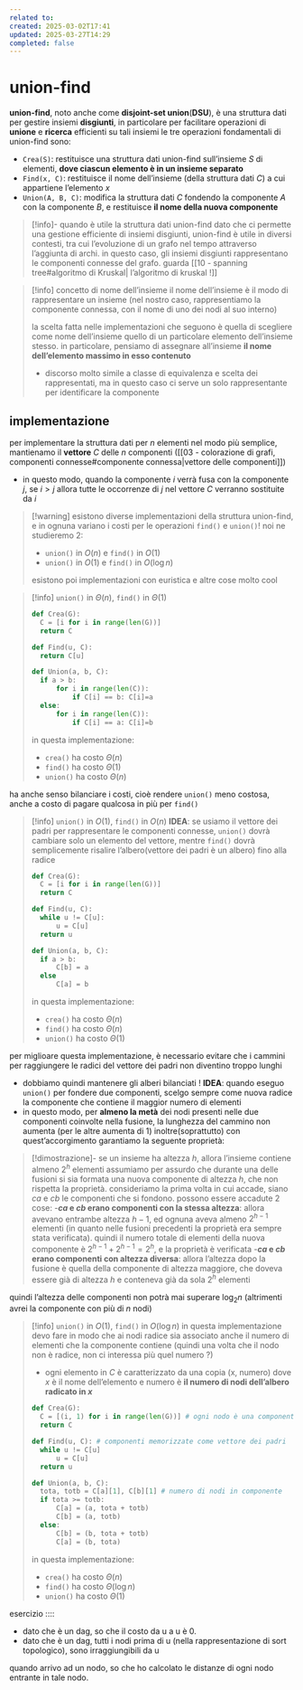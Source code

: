 ```yaml
---
related to: 
created: 2025-03-02T17:41
updated: 2025-03-27T14:29
completed: false
---
```

# union-find
**union-find**, noto anche come **disjoint-set union**(**DSU**), è una struttura dati per gestire insiemi **disgiunti**, in particolare per facilitare operazioni di **unione** e **ricerca** efficienti su tali insiemi
le tre operazioni fondamentali di union-find sono:
- `Crea(S)`: restituisce una struttura dati union-find sull’insieme $S$ di elementi, **dove ciascun elemento è in un insieme separato**
- `Find(x, C)`: restituisce il nome dell’insieme (della struttura dati $C$) a cui appartiene l’elemento $x$
- `Union(A, B, C)`: modifica la struttura dati $C$ fondendo la componente $A$ con la componente $B$, e restituisce **il nome della nuova componente**
>[!info]- quando è utile la struttura dati union-find
>dato che ci permette una gestione efficiente di insiemi disgiunti, union-find è utile in diversi contesti, tra cui l’evoluzione di un grafo nel tempo attraverso l’aggiunta di archi. in questo caso, gli insiemi disgiunti rappresentano le componenti connesse del grafo. guarda [[10 - spanning tree#algoritmo di Kruskal| l’algoritmo di kruskal !]]

>[!info] concetto di nome dell’insieme
il nome dell’insieme è il modo di rappresentare un insieme (nel nostro caso, rappresentiamo la componente connessa, con il nome di uno dei nodi al suo interno)
>
>la scelta fatta nelle implementazioni che seguono è quella di scegliere come nome dell’insieme quello di un particolare elemento dell’insieme stesso. in particolare, pensiamo di assegnare all’insieme **il nome dell’elemento massimo in esso contenuto**
>- discorso molto simile a classe di equivalenza e scelta dei rappresentati, ma in questo caso ci serve un solo rappresentante per identificare la componente
## implementazione
per implementare la struttura dati per $n$ elementi  nel modo più semplice, mantienamo il **vettore** $C$ delle $n$ componenti ([[03 - colorazione di grafi, componenti connesse#componente connessa|vettore delle componenti]])
- in questo modo, quando la componente $i$ verrà fusa con la componente $j$, se $i > j$ allora tutte le occorrenze di $j$ nel vettore $C$ verranno sostituite da $i$
>[!warning] esistono diverse implementazioni della struttura union-find, e in ognuna variano i costi per le operazioni `find()` e `union()`! 
>noi ne studieremo 2:
>- `union()` in $O(n)$ e `find()` in $O(1)$
>- `union()` in $O(1)$ e `find()` in $O(\log n)$
>
> esistono poi implementazioni con euristica e altre cose molto cool

>[!info] `union()` in $\Theta(n)$, `find()` in $\Theta(1)$
>```python
>def Crea(G):
>	C = [i for i in range(len(G))]
>	return C
>
>def Find(u, C):
>	return C[u]
>
>def Union(a, b, C):
>	if a > b:
>		for i in range(len(C)):
>			if C[i] == b: C[i]=a
>	else:	
>		for i in range(len(C)):
>			if C[i] == a: C[i]=b
>```
>in questa implementazione:
>- `crea()` ha costo $\Theta(n)$
>- `find()` ha costo $\Theta(1)$
>- `union()` ha costo $\Theta(n)$

ha anche senso bilanciare i costi, cioè rendere `union()` meno costosa, anche a costo di pagare qualcosa in più per `find()`
>[!info] `union()` in $O(1)$, `find()` in $O(n)$
**IDEA**:
>se usiamo il vettore dei padri per rappresentare le componenti connesse, `union()` dovrà cambiare solo un elemento del vettore, mentre `find()` dovrà semplicemente risalire l’albero(vettore dei padri è un albero) fino alla radice
>```python
>def Crea(G):
>	C = [i for i in range(len(G))]
>	return C
>
>def Find(u, C):
>	while u != C[u]:
>		u = C[u]
>	return u
>
>def Union(a, b, C):
>	if a > b:
>		C[b] = a
>	else
>		C[a] = b
>```
>in questa implementazione:
>- `crea()` ha costo $\Theta(n)$
>- `find()` ha costo $\Theta(n)$
>- `union()` ha costo $\Theta(1)$

per miglioare questa implementazione, è necessario evitare che i cammini per raggiungere le radici del vettore dei padri non diventino troppo lunghi
- dobbiamo quindi mantenere gli alberi bilanciati !
**IDEA**:
quando eseguo `union()` per fondere due componenti, scelgo sempre come nuova radice la componente che contiene il maggior numero di elementi
- in questo modo, per **almeno la metà** dei nodi presenti nelle due componenti coinvolte nella fusione, la lunghezza del cammino non aumenta (per le altre aumenta di 1)
inoltre(soprattutto) con quest’accorgimento garantiamo la seguente proprietà:
>[!dimostrazione]- se un insieme ha altezza $h$, allora l’insieme contiene almeno $2^h$ elementi
>assumiamo per assurdo che durante una delle fusioni si sia formata una nuova componente di altezza $h$, che non rispetta la proprietà. consideriamo la prima volta in cui accade, siano $ca$ e $cb$ le componenti che si fondono.
>possono essere accadute 2 cose: 
>-**$ca$ e $cb$ erano componenti con la stessa altezza**: allora avevano entrambe altezza $h-1$, ed ognuna aveva almeno $2^{h-1}$ elementi (in quanto nelle fusioni precedenti la proprietà era sempre stata verificata). quindi il numero totale di elementi della nuova componente è $2^{h-1} + 2^{h-1}=2^h$, e la proprietà è verificata
>-**$ca$ e $cb$ erano componenti con altezza diversa**: allora l’altezza dopo la fusione è quella della componente di altezza maggiore, che doveva essere già di altezza $h$ e conteneva già da sola $2^h$ elementi 

quindi l’altezza delle componenti non potrà mai superare $\log_{2} n$ (altrimenti avrei la componente con più di $n$ nodi)

>[!info] `union()` in $O(1)$, `find()` in $O(\log n)$
in questa implementazione devo fare in modo che ai nodi radice sia associato anche il numero di elementi che la componente contiene (quindi una volta che il nodo non è radice, non ci interessa più quel numero ?)
>- ogni elemento in $C$ è caratterizzato da una copia $\text{(x, numero)}$ dove $x$ è il nome dell’elemento e $\text{numero}$ è **il numero di nodi dell’albero radicato in $x$**
>```python
>def Crea(G):
>	C = [(i, 1) for i in range(len(G))] # ogni nodo è una componente
>	return C
>
>def Find(u, C): # componenti memorizzate come vettore dei padri
>	while u != C[u]
>		u = C[u]
>	return u
>
>def Union(a, b, C):
>	tota, totb = C[a][1], C[b][1] # numero di nodi in componente
>	if tota >= totb:
>		C[a] = (a, tota + totb)
>		C[b] = (a, totb)
>	else:
>		C[b] = (b, tota + totb)
>		C[a] = (b, tota)
>```
>in questa implementazione:
>- `crea()` ha costo $\Theta(n)$
>- `find()` ha costo $\Theta(\log n)$
>- `union()` ha costo $\Theta(1)$

esercizio ::::
- dato che è un dag, so che il costo da u a u è 0.
- dato che è un dag, tutti i nodi prima di u (nella rappresentazione di sort topologico), sono irraggiungibili da u

quando arrivo ad un nodo, so che ho calcolato le distanze di ogni nodo entrante in tale nodo.